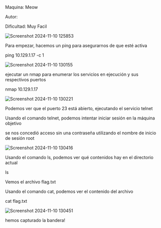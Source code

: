 Maquina: Meow 

Autor: 

Dificultad: Muy Facil

![Screenshot 2024-11-10 125853](https://github.com/user-attachments/assets/4282b9cf-d7fb-4412-a9a3-6363edfb9b68)

Para empezar, hacemos un ping para asegurarnos de que esté activa

ping 10.129.1.17 -c 1

![Screenshot 2024-11-10 130155](https://github.com/user-attachments/assets/93318a38-5d05-42c9-8a52-35dc807caa5d)

ejecutar un nmap para enumerar los servicios en ejecución y sus respectivos puertos

nmap 10.129.1.17

![Screenshot 2024-11-10 130221](https://github.com/user-attachments/assets/0dd5d941-4de5-42b5-b6af-ac915488b177)

Podemos ver que el puerto 23 está abierto, ejecutando el servicio telnet

Usando el comando telnet, podemos intentar iniciar sesión en la máquina objetivo

se nos concedió acceso sin una contraseña utilizando el nombre de inicio de sesión root

![Screenshot 2024-11-10 130416](https://github.com/user-attachments/assets/933505ac-e896-444f-b85e-29758daba3c0)

Usando el comando ls, podemos ver qué contenidos hay en el directorio actual

ls

Vemos el archivo flag.txt

Usando el comando cat, podemos ver el contenido del archivo

cat flag.txt

![Screenshot 2024-11-10 130451](https://github.com/user-attachments/assets/d959747c-8130-4fc4-84b0-07d8d9aee9c1)

hemos capturado la bandera!
